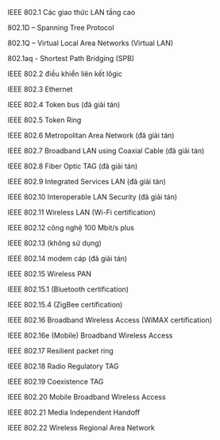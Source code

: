IEEE 802.1 Các giao thức LAN tầng cao

802.1D – Spanning Tree Protocol

802.1Q – Virtual Local Area Networks 
(Virtual LAN)

802.1aq - Shortest Path Bridging 
(SPB)

IEEE 802.2 điều khiển liên kết lôgic

IEEE 802.3 Ethernet

IEEE 802.4 Token bus (đã giải tán)

IEEE 802.5 Token Ring

IEEE 802.6 Metropolitan Area Network 
(đã giải tán)

IEEE 802.7 Broadband LAN using 
Coaxial Cable (đã giải tán)

IEEE 802.8 Fiber Optic TAG (đã giải 
tán)

IEEE 802.9 Integrated Services LAN 
(đã giải tán)

IEEE 802.10 Interoperable LAN 
Security (đã giải tán)

IEEE 802.11 Wireless LAN (Wi-Fi 
certification)

IEEE 802.12 công nghệ 100 Mbit/s plus

IEEE 802.13 (không sử dụng)

IEEE 802.14 modem cáp (đã giải tán)

IEEE 802.15 Wireless PAN

IEEE 802.15.1 (Bluetooth 
certification)

IEEE 802.15.4 (ZigBee certification)

IEEE 802.16 Broadband Wireless 
Access (WiMAX certification)

IEEE 802.16e (Mobile) Broadband 
Wireless Access

IEEE 802.17 Resilient packet ring

IEEE 802.18 Radio Regulatory TAG

IEEE 802.19 Coexistence TAG

IEEE 802.20 Mobile Broadband 
Wireless Access

IEEE 802.21 Media Independent Handoff

IEEE 802.22 Wireless Regional Area 
Network
